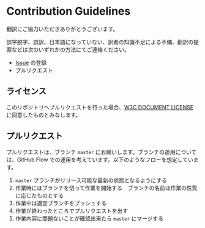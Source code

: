 # Contribution Guidelines
翻訳にご協力いただきありがとうございます。

誤字脱字、誤訳、日本語になっていない、訳者の知識不足による不備、翻訳の提案などは次のいずれかの方法にてご連絡ください。

- [Issue](https://github.com/waic/atag20-ja/issues) の登録
- プルリクエスト

## ライセンス
このリポジトリへプルリクエストを行った場合、[W3C DOCUMENT LICENSE](https://www.w3.org/Consortium/Legal/2015/doc-license) に同意したものとみなします。

## プルリクエスト
プルリクエストは、ブランチ `master` にお願いします。ブランチの運用については、GitHub Flow での運用を考えています。以下のようなフローを想定しています。

1. `master` ブランチがリリース可能な最新の状態となるようにする
1. 作業時にはブランチを切って作業を開始する　ブランチの名前は作業の性質に応じたものとする
1. 作業中は適宜ブランチをプッシュする
1. 作業が終わったところでプルリクエストを出す
1. 作業内容に問題ないことが確認出来たら `master` にマージする

